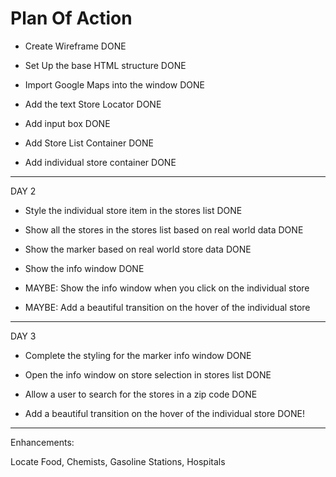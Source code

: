 # Plan Of Action

- Create Wireframe DONE

- Set Up the base HTML structure DONE

- Import Google Maps into the window DONE

- Add the text Store Locator DONE

- Add input box DONE

- Add Store List Container DONE 

- Add individual store container DONE

----------------------------------------------
DAY 2

- Style the individual store item in the stores list DONE

- Show all the stores in the stores list based on real world data DONE

- Show the marker based on real world store data DONE

- Show the info window DONE

- MAYBE: Show the info window when you click on the individual store

- MAYBE: Add a beautiful transition on the hover of the individual store

-----------------------------------------------
DAY 3

- Complete the styling for the marker info window DONE

- Open the info window on store selection in stores list DONE

- Allow a user to search for the stores in a zip code DONE

- Add a beautiful transition on the hover of the individual store DONE!

-----------------------------------------------

Enhancements:

Locate Food, Chemists, Gasoline Stations, Hospitals